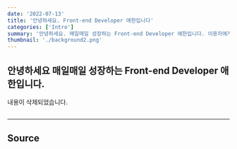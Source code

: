 ```yaml
---
date: '2022-07-13'
title: '안녕하세요. Front-end Developer 애한입니다'
categories: ['Intro']
summary: '안녕하세요. 매일매일 성장하는 Front-end Developer 애한입니다. 이용자에게 최적의 정보를 전달하는 것을 가장 중요하게 생각합니다..'
thumbnail: './background2.png'
---
```


## 안녕하세요 매일매일 성장하는 Front-end Developer 애한입니다.

내용이 삭제되었습니다.

##

---

## Source
